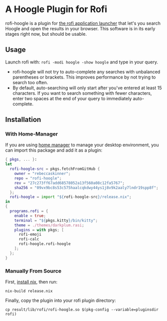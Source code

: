 # A Hoogle Plugin for Rofi

rofi-hoogle is a plugin for [the rofi application
launcher](https://github.com/davatorium/rofi) that let's you search Hoogle and
open the results in your browser. This software is in its early stages right
now, but should be usable.

## Usage

Launch rofi with: `rofi -modi hoogle -show hoogle` and type in your query.

  - rofi-hoogle will not try to auto-complete any searches with unbalanced
    parentheses or brackets. This improves performance by not trying to search
    too often.
  - By default, auto-searching will only start after you've entered at least 15
    characters. If you want to search something with fewer characters, enter two
    spaces at the end of your query to immediately auto-complete.

## Installation

### With Home-Manager

If you are using [home manager](https://github.com/nix-community/home-manager)
to manage your desktop environment, you can import this package and add it as a
plugin:

```nix
{ pkgs, ... }:
let
  rofi-hoogle-src = pkgs.fetchFromGitHub {
    owner = "rebeccaskinner";
    repo = "rofi-hoogle";
    rev = "27c273ff67add68578052a13f560a08c12fa5767";
    sha256 = "09vx9bc8s53c575haalcqkdwy44ys1j8v9k2aaly7lndr19spp8f";
  };
  rofi-hoogle = import "${rofi-hoogle-src}/release.nix";
in
{
  programs.rofi = {
    enable = true;
    terminal = "${pkgs.kitty}/bin/kitty";
    theme = ./themes/darkplum.rasi;
    plugins = with pkgs; [
      rofi-emoji
      rofi-calc
      rofi-hoogle.rofi-hoogle
    ];
  };
}
```

### Manually From Source

First, [install nix](https://nixos.org/download.html), then run:

```
nix-build release.nix
```

Finally, copy the plugin into your rofi plugin directory:

```
cp result/lib/rofi/rofi-hoogle.so $(pkg-config --variable=pluginsdir rofi)
```
